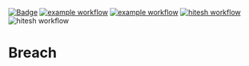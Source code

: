 [![Badge](https://img.shields.io/badge/version-v2.1%E2%80%90beta-blue.svg)](https://github.com/hitesh-temp-account/Breach/blob/main/gradle.properties#L16)
[![example workflow](https://github.com/hitesh-temp-account/Breach/actions/workflows/spandan.yml/badge.svg)](https://github.com/hitesh-temp-account/Breach/actions/workflows/spandan.yml)
[![example workflow](https://github.com/hitesh-temp-account/Breach/actions/workflows/testing.yml/badge.svg)](https://github.com/hitesh-temp-account/Breach/actions/workflows/testing.yml)
[![hitesh workflow](https://github.com/hitesh-temp-account/Breach/actions/workflows/hiteshWorkflow.yml/badge.svg)](https://github.com/hitesh-temp-account/Breach/actions/workflows/hiteshWorkflow.yml)
![hitesh workflow](https://img.shields.io/maven-central/v/xstream/xstream)


# Breach
